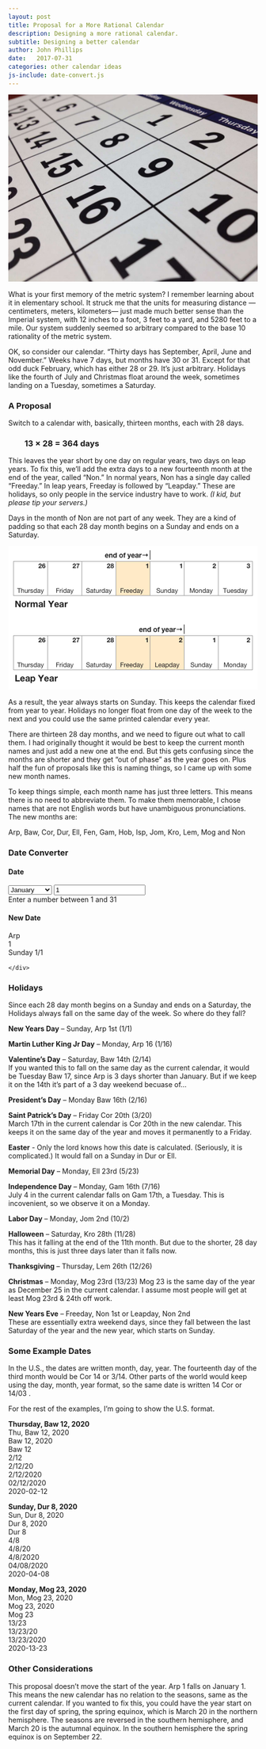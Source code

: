 ```yaml
---
layout: post
title: Proposal for a More Rational Calendar
description: Designing a more rational calendar.
subtitle: Designing a better calendar
author: John Phillips
date:   2017-07-31
categories: other calendar ideas
js-include: date-convert.js
---
```


<img src="/img/calendar-closeup.jpg" class="full-width">

What is your first memory of the metric system? I remember learning about it in elementary school. It struck me that the units for measuring distance —centimeters, meters, kilometers— just made much better sense than the Imperial system, with 12 inches to a foot, 3 feet to a yard, and 5280 feet to a mile. Our system suddenly seemed so arbitrary compared to the base 10 rationality of the metric system.

OK, so consider our calendar. “Thirty days has September, April, June and November.” Weeks have 7 days, but months have 30 or 31. Except for that odd duck February, which has either 28 or 29. It’s just arbitrary. Holidays like the fourth of July and Christmas float around the week, sometimes landing on a Tuesday, sometimes a Saturday. 

### A Proposal 
 
Switch to a calendar with, basically, thirteen months, each with 28 days. 

<h3 style="margin-left: 2em; margin-bottom: 1em;">13 × 28 = 364 days</h3>

This leaves the year short by one day on regular years, two days on leap years. To fix this, we’ll add the extra days to a new fourteenth month at the end of the year, called “Non.” In normal years, Non has a single day called “Freeday.” In leap years, Freeday is followed by “Leapday.” These are holidays, so only people in the service industry have to work. *(I kid, but please tip your servers.)*

Days in the month of Non are not part of any week. They are a kind of padding so that each 28 day month begins on a Sunday and ends on a Saturday.

<img src="/img/calendar-diagram.png" class="lrg">

As a result, the year always starts on Sunday. This keeps the calendar fixed from year to year. Holidays no longer float from one day of the week to the next and you could use the same printed calendar every year.

There are thirteen 28 day months, and we need to figure out what to call them. I had originally thought it would be best to keep the current month names and just add a new one at the end. But this gets confusing since the months are shorter and they get “out of phase” as the year goes on. Plus half the fun of proposals like this is naming things, so I came up with some new month names.

To keep things simple, each month name has just three letters. This means there is no need to abbreviate them. To make them memorable, I chose names that are not English words but have unambiguous pronunciations.  The new months are:

Arp, Baw, Cor, Dur, Ell, Fen, Gam, Hob, Isp, Jom, Kro, Lem, Mog and Non

### Date Converter

<div id="date-convert">
	<div class="current-date">
		<h4>Date</h4>
		<select id="current-month">
			<option value="Jan">January</option>
			<option value="Feb">February</option>
			<option value="Mar">March</option>
			<option value="Apr">April</option>
			<option value="May">May</option>
			<option value="Jun">June</option>
			<option value="Jul">July</option>
			<option value="Aug">August</option>
			<option value="Sep">September</option>
			<option value="Oct">October</option>
			<option value="Nov">November</option>
			<option value="Dec">December</option>
		</select>
		<input id="current-day" type="number" pattern="\d*" value="1">
		<div class="error hidden">
			Enter a number between 1 and <span id="num">31</span>
		</div>
	</div>
	<div class="new-date">
		<h4>New Date</h4>
		<div id="new-month">
			Arp
		</div>
		<div id="new-day">
			1
		</div>
		<div class="">
			<span id="dayofweek">Sunday</span> <span id="short-date">1/1</span>
		</div>
		
	</div>
</div>


### Holidays

Since each 28 day month begins on a Sunday and ends on a Saturday, the Holidays always fall on the same day of the week.  So where do they fall?

**New Years Day** – Sunday, Arp 1st (1/1)

**Martin Luther King Jr Day** – Monday, Arp 16 (1/16)

**Valentine’s Day** – Saturday, Baw 14th (2/14)  
If you wanted this to fall on the same day as the current calendar, it would be Tuesday Baw 17, since Arp is 3 days shorter than January. But if we keep it on the 14th it’s part of a 3 day weekend becuase of…

**President’s Day** – Monday Baw 16th (2/16)

**Saint Patrick’s Day** – Friday Cor 20th (3/20)  
March 17th in the current calendar is Cor 20th in the new calendar. This keeps it on the same day of the year and moves it permanently to a Friday.

**Easter**  - Only the lord knows how this date is calculated. (Seriously, it is complicated.) It would fall on a Sunday in Dur or Ell.

**Memorial Day** – Monday, Ell 23rd (5/23)

**Independence Day** – Monday, Gam 16th (7/16)  
July 4 in the current calendar falls on Gam 17th, a Tuesday. This is incovenient, so we observe it on a Monday.

**Labor Day** – Monday, Jom 2nd (10/2)

**Halloween** – Saturday, Kro 28th (11/28)  
This has it falling at the end of the 11th month. But due to the shorter, 28 day months, this is just three days later than it falls now.

**Thanksgiving** – Thursday, Lem 26th (12/26)

**Christmas** – Monday, Mog 23rd  (13/23)
Mog 23 is the same day of the year as December 25 in the current calendar. I assume most people will get at least Mog 23rd & 24th off work.

**New Years Eve** – Freeday, Non 1st or Leapday, Non 2nd  
These are essentially extra weekend days, since they fall between the last Saturday of the year and the new year, which starts on Sunday.


### Some Example Dates 

In the U.S., the dates are written month, day, year. The fourteenth day of the third month would be Cor 14 or  3/14.  Other parts of the world would keep using the day, month, year format, so the same date is written 14 Cor or 14/03 .

For the rest of the examples, I’m going to show the U.S. format.

**Thursday, Baw 12, 2020**  
Thu, Baw 12, 2020  
Baw 12, 2020  
Baw 12  
2/12  
2/12/20  
2/12/2020  
02/12/2020  
2020-02-12

**Sunday, Dur 8, 2020**  
Sun, Dur 8, 2020  
Dur 8, 2020  
Dur 8  
4/8  
4/8/20  
4/8/2020  
04/08/2020  
2020-04-08

**Monday, Mog 23, 2020**  
Mon, Mog 23, 2020  
Mog 23, 2020  
Mog 23  
13/23  
13/23/20  
13/23/2020  
2020-13-23

### Other Considerations

This proposal doesn’t move the start of the year. Arp 1 falls on January 1. This means the new calendar has no relation to the seasons, same as the current calendar. If you wanted to fix this, you could have the year start on the first day of spring, the spring equinox, which is March 20 in the northern hemisphere. The seasons are reversed in the southern hemisphere, and March 20 is the autumnal equinox. In the southern hemisphere the spring equinox is on September 22.

